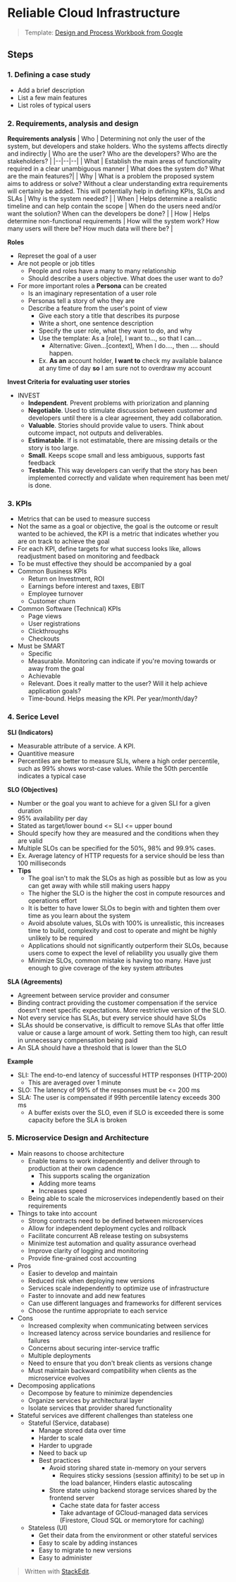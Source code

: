 
# Reliable Cloud Infrastructure

> Template: [Design and Process Workbook from Google ](https://docs.google.com/presentation/d/1gg6PTfgLNqh6CKXZ-k-HjHGKq5n3uz9OBXBG_K43TC4/edit?usp=sharing)

## Steps

### 1. Defining a case study
- Add a brief description
- List a few main features
- List roles of typical users

### 2. Requirements, analysis and design

**Requirements analysis**
| Who | Determining not only the user of the system, but developers and stake holders. Who the systems affects directly and indirectly  | Who are the user? Who are the developers? Who are the stakeholders? |
|--|--|--|
| What | Establish the main areas of functionality required in a clear unambiguous manner | What does the system do? What are the main features?|
| Why | What is a problem the proposed system aims to address or solve? Without a clear understanding extra requirements will certainly be added. This will potentially help in defining KPIs, SLOs and SLAs | Why is the system needed? |
| When | Helps determine a realistic timeline and can help contain the scope | When do the users need and/or want the solution? When can the developers be done? |
| How | Helps determine non-functional requirements | How will the system work? How many users will there be? How much data will there be?  |

**Roles**
- Represet the goal of a user
- Are not people or job titles
	- People and roles have a many to many relationship
	- Should describe a users objective. What does the user want to do?
- For more important roles a **Persona** can be created
	- Is an imaginary representation of a user role
	- Personas tell a story of who they are
	- Describe a feature from the user's point of view
		- Give each story a title that describes its purpose
		- Write a short, one sentence description
		- Specify the user role, what they want to do, and why
		- Use the template: As a [role], I want to..., so that I can....
			- Alternative: Given...[context], When I do...., then .... should happen.
		- Ex. **As an** account holder, **I want to** check my available balance at any time of day **so** I am sure not to overdraw my account

**Invest Criteria for evaluating user stories**
- INVEST
	- **Independent**. Prevent problems with priorization and planning
	- **Negotiable**. Used to stimulate discussion between customer and developers until there is a clear agreement, they add collaboration.
	- **Valuable**. Stories should provide value to users. Think about outcome impact, not outputs and deliverables.
	- **Estimatable**. If is not estimatable, there are missing details or the story is too large.
	- **Small**. Keeps scope small and less ambiguous, supports fast feedback
	- **Testable**. This way developers can verify that the story has been implemented correctly and validate when requirement has been met/ is done.


###  3. KPIs
- Metrics that can be used to measure success
- Not the same as a goal or objective, the goal is the outcome or result wanted to be achieved, the KPI is a metric that indicates whether you are on track to achieve the goal
- For each KPI, define targets for what success looks like, allows readjustment based on monitoring and feedback
- To be must effective they should be accompanied by a goal
- Common Business KPIs
	- Return on Investment, ROI
	- Earnings before interest and taxes, EBIT
	- Employee turnover
	- Customer churn
- Common Software (Technical) KPIs
	- Page views
	- User registrations
	- Clickthroughs
	- Checkouts
- Must be SMART
	- Specific
	- Measurable. Monitoring can indicate if you're moving towards or away from the goal
	- Achievable
	- Relevant. Does it really matter to the user? Will it help achieve application goals?
	- Time-bound. Helps measing the KPI. Per year/month/day?

### 4. Serice Level

**SLI (Indicators)**
- Measurable attribute of a service. A KPI.
- Quantitive measure
- Percentiles are better to measure SLIs, where a high order percentile, such as 99% shows worst-case values. While the 50th percentile indicates a typical case

**SLO (Objectives)**
- Number or the goal you want to achieve for a given SLI for a given duration
- 95% availability per day
- Stated as target/lower bound <= SLI <= upper bound
- Should specify how they are measured and the conditions when they are valid
- Multiple SLOs can be specified for the 50%, 98% and 99.9% cases.
- Ex. Average latency of HTTP requests for a service should be less than 100 milliseconds
- **Tips**
	- The goal isn't to mak the SLOs as high as possible but as low as you can get away with while still making users happy
	- The higher the SLO is the higher the cost in compute resources and operations effort
	- It is better to have lower SLOs to begin with and tighten them over time as you learn about the system
	- Avoid absolute values, SLOs with 100% is unrealistic, this increases time to build, complexity and cost to operate and might be highly unlikely to be required
	- Applications should not significantly outperform their SLOs, because users come to expect the level of reliability you usually give them
	- Minimize SLOs, common mistake is having too many. Have just enough to give coverage of the key system attributes

**SLA (Agreements)**
- Agreement between service provider and consumer
- Binding contract providing the customer compensation if the service doesn't meet specific expectations. More restrictive version of the SLO.
- Not every service has SLAs, but every service should have SLOs
- SLAs should be conservative, is difficult to remove SLAs that offer little value or cause a large amount of work. Setting them too high, can result in unnecessary compensation being paid
- An SLA should have a threshold that is lower than the SLO

**Example**
- SLI: The end-to-end latency of successful HTTP responses (HTTP-200)
	- This are averaged over 1 minute
- SLO: The latency of 99% of the responses must be <= 200 ms
- SLA: The user is compensated if 99th percentile latency exceeds 300 ms
	- A buffer exists over the SLO, even if SLO is exceeded there is some capacity before the SLA is broken

### 5. Microservice Design and Architecture

- Main reasons to choose architecture
	- Enable teams to work independently and deliver through to production at their own cadence
		- This supports scaling the organization
		- Adding more teams
		- Increases speed
	- Being able to scale the microservices independently based on their requirements
- Things to take into account
	- Strong contracts need to be defined between microservices
	- Allow for independent deployment cycles and rollback
	- Facilitate concurrent AB release testing on subsystems
	- Minimize test automation and quality assurance overhead
	- Improve clarity of logging and monitoring
	- Provide fine-grained cost accounting
- Pros
	- Easier to develop and maintain
	- Reduced risk when deploying new versions
	- Services scale independently to optimize use of infrastructure
	- Faster to innovate and add new features
	- Can use different languages and frameworks for different services
	- Choose the runtime appropriate to each service
- Cons
	- Increased complexity when communicating between services
	- Increased latency across service boundaries and resilience for failures
	- Concerns about securing inter-service traffic
	- Multiple deployments
	- Need to ensure that you don't break clients as versions change
	- Must maintain backward compatibility when clients as the microservice evolves
- Decomposing applications
	- Decompose by feature to minimize dependencies
	- Organize services by architectural layer
	- Isolate services that provider shared functionality
- Stateful services ave different challenges than stateless one
	- Stateful (Service, database)
		- Manage stored data over time
		- Harder to scale
		- Harder to upgrade
		- Need to back up
		- Best practices
			- Avoid storing shared state in-memory on your servers
				- Requires sticky sessions (session affinity) to be set up in the load balancer, Hinders elastic autoscaling
			- Store state using backend storage services shared by the frontend server
				- Cache state data for faster access
				- Take advantage of GCloud-managed data services (Firestore, Cloud SQL or memorytore for caching)
	- Stateless (UI)
		- Get their data from the environment or other stateful services
		- Easy to scale by adding instances
		- Easy to migrate to new versions
		- Easy to administer

> Written with [StackEdit](https://stackedit.io/).
<!--stackedit_data:
eyJoaXN0b3J5IjpbOTA3MTIwMzYzLC0yNjAxMjQwNDEsMTQ0OD
Q0NTE0OCwxMzM3MDg1MDQ1LC0xNjg0NTQ5OTldfQ==
-->